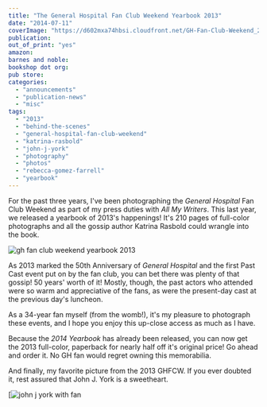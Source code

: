 ```yaml
---
title: "The General Hospital Fan Club Weekend Yearbook 2013"
date: "2014-07-11"
coverImage: "https://d602mxa74hbsi.cloudfront.net/GH-Fan-Club-Weekend_2013.jpg"
publication:
out_of_print: "yes"
amazon:
barnes and noble:
bookshop dot org:
pub store:
categories:
  - "announcements"
  - "publication-news"
  - "misc"
tags:
  - "2013"
  - "behind-the-scenes"
  - "general-hospital-fan-club-weekend"
  - "katrina-rasbold"
  - "john-j-york"
  - "photography"
  - "photos"
  - "rebecca-gomez-farrell"
  - "yearbook"
---
```


For the past three years, I've been photographing the _General Hospital_ Fan Club Weekend as part of my press duties with _All My Writers_. This last year, we released a yearbook of 2013's happenings! It's 210 pages of full-color photographs and all the gossip author Katrina Rasbold could wrangle into the book.

![gh fan club weekend yearbook 2013](https://d602mxa74hbsi.cloudfront.net/GH-Fan-Club-Weekend_2013.jpg)

As 2013 marked the 50th Anniversary of _General Hospital_ and the first Past Cast event put on by the fan club, you can bet there was plenty of that gossip! 50 years' worth of it! Mostly, though, the past actors who attended were so warm and appreciative of the fans, as were the present-day cast at the previous day's luncheon.

As a 34-year fan myself (from the womb!), it's my pleasure to photograph these events, and I hope you enjoy this up-close access as much as I have.

Because the _2014 Yearbook_ has already been released, you can now get the 2013 full-color, paperback for nearly half off it's original price! Go ahead and order it. No GH fan would regret owning this memorabilia.

And finally, my favorite picture from the 2013 GHFCW. If you ever doubted it, rest assured that John J. York is a sweetheart.

[![john j york with fan](https://d602mxa74hbsi.cloudfront.net/2013_main_event243)
